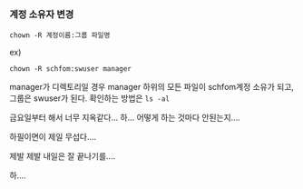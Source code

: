 ### 계정 소유자 변경
```
chown -R 계정이름:그룹 파일명
```


ex)
```
chown -R schfom:swuser manager
```
manager가 디렉토리일 경우 manager 하위의 모든 파일이 schfom계정 소유가 되고, 그룹은 swuser가 된다.
확인하는 방법은 ```ls -al``` 


금요일부터 해서 너무 지옥같다... 하... 
어떻게 하는 것마다 안된는지....

하필이면이 제일 무섭다....

제발 제발 내일은 잘 끝나기를.... 

하....
